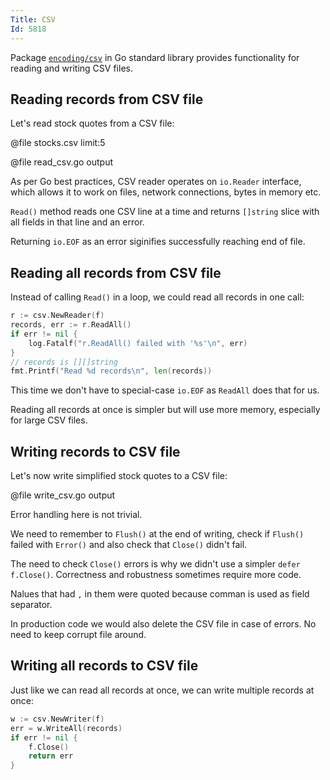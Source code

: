 ```yaml
---
Title: CSV
Id: 5818
---
```

Package [`encoding/csv`](https://golang.org/pkg/encoding/csv/) in Go standard library provides functionality for reading and writing CSV files.

## Reading records from CSV file

Let's read stock quotes from a CSV file:

@file stocks.csv limit:5

@file read_csv.go output

As per Go best practices, CSV reader operates on `io.Reader` interface, which allows it to work on files, network connections, bytes in memory etc.

`Read()` method reads one CSV line at a time and returns `[]string` slice with all fields in that line and an error.

Returning `io.EOF` as an error siginifies successfully reaching end of file.

## Reading all records from CSV file

Instead of calling `Read()` in a loop, we could read all records in one call:
```go
r := csv.NewReader(f)
records, err := r.ReadAll()
if err != nil {
    log.Fatalf("r.ReadAll() failed with '%s'\n", err)
}
// records is [][]string
fmt.Printf("Read %d records\n", len(records))
```

This time we don't have to special-case `io.EOF` as `ReadAll` does that for us.

Reading all records at once is simpler but will use more memory, especially for large CSV files.

## Writing records to CSV file

Let's now write simplified stock quotes to a CSV file:

@file write_csv.go output

Error handling here is not trivial.

We need to remember to `Flush()` at the end of writing, check if `Flush()` failed with `Error()` and also check that `Close()` didn't fail.

The need to check `Close()` errors is why we didn't use a simpler `defer f.Close()`. Correctness and robustness sometimes require more  code.

Nalues that had `,` in them were quoted because comman is used as field separator.

In production code we would also delete the CSV file in case of errors. No need to keep corrupt file around.

## Writing all records to CSV file

Just like we can read all records at once, we can write multiple records at once:

```go
w := csv.NewWriter(f)
err = w.WriteAll(records)
if err != nil {
    f.Close()
    return err
}
```
